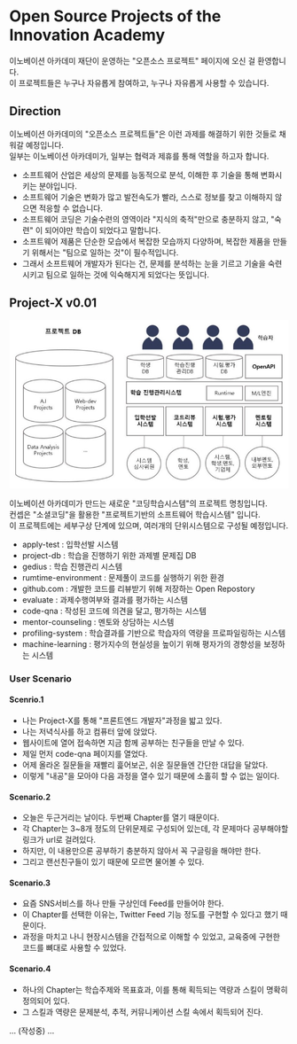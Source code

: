 # Open Source Projects of the Innovation Academy
이노베이션 아카데미 재단이 운영하는 "오픈소스 프로젝트" 페이지에 오신 걸 환영합니다.<br>
이 프로젝트들은 누구나 자유롭게 참여하고, 누구나 자유롭게 사용할 수 있습니다.<br>

## Direction
이노베이션 아카데미의 "오픈소스 프로젝트들"은 이런 과제를 해결하기 위한 것들로 채워갈 예정입니다.<br>
일부는 이노베이션 아카데미가, 일부는 협력과 제휴를 통해 역할을 하고자 합니다.
- 소프트웨어 산업은 세상의 문제를 능동적으로 분석, 이해한 후 기술을 통해 변화시키는 분야입니다.<br> 
- 소프트웨어 기술은 변화가 많고 발전속도가 빨라, 스스로 정보를 찾고 이해하지 않으면 적응할 수 없습니다.<br> 
- 소프트웨어 코딩은 기술수련의 영역이라 "지식의 축적"만으로 충분하지 않고, "숙련" 이 되어야만 학습이 되었다고 말합니다.<br>
- 소프트웨어 제품은 단순한 모습에서 복잡한 모습까지 다양하며, 복잡한 제품을 만들기 위해서는 "팀으로 일하는 것"이 필수적입니다.<br>
- 그래서 소프트웨어 개발자가 된다는 건, 문제를 분석하는 눈을 기르고 기술을 숙련시키고 팀으로 일하는 것에 익숙해지게 되었다는 뜻입니다.<br>

## Project-X v0.01
![Project-X v0.01](images/projectx200221.JPG) <br>

이노베이션 아카데미가 만드는 새로운 "코딩학습시스템"의 프로젝트 명칭입니다.<br>
컨셉은 "소셜코딩"을 활용한 "프로젝트기반의 소프트웨어 학습시스템" 입니다.<br>
이 프로젝트에는 세부구상 단계에 있으며, 여러개의 단위시스템으로 구성될 예정입니다.<br>

- apply-test : 입학선발 시스템
- project-db : 학습을 진행하기 위한 과제별 문제집 DB
- gedius : 학습 진행관리 시스템
- rumtime-environment : 문제풀이 코드를 실행하기 위한 환경
- github.com : 개발한 코드를 리뷰받기 위해 저장하는 Open Repostory
- evaluate : 과제수행여부와 결과를 평가하는 시스템
- code-qna : 작성된 코드에 의견을 달고, 평가하는 시스템
- mentor-counseling : 멘토와 상담하는 시스템
- profiling-system : 학습결과를 기반으로 학습자의 역량을 프로파일링하는 시스템
- machine-learning : 평가지수의 현실성을 높이기 위해 평자가의 경향성을 보정하는 시스템 

### User Scenario
#### Scenrio.1
- 나는 Project-X를 통해 "프론트엔드 개발자"과정을 밟고 있다.<br>
- 나는 저녁식사를 하고 컴퓨터 앞에 앉았다.<br>
- 웹사이트에 열어 접속하면 지금 함께 공부하는 친구들을 만날 수 있다.<br>
- 제일 먼저 code-qna 페이지를 열었다.<br>
- 어제 올라온 질문들을 재빨리 흝어보곤, 쉬운 질문들엔 간단한 대답을 달았다.<br>
- 이렇게 "내공"을 모아야 다음 과정을 열수 있기 때문에 소홀히 할 수 없는 일이다.

#### Scenario.2
- 오늘은 두근거리는 날이다. 두번째 Chapter를 열기 때문이다.<br>
- 각 Chapter는 3~8개 정도의 단위문제로 구성되어 있는데, 각 문제마다 공부해야할 링크가 url로 걸려있다.<br>
- 하지만, 이 내용만으론 공부하기 충분하지 않아서 꼭 구글링을 해야만 한다.<br>
- 그리고 랜선친구들이 있기 때문에 모르면 물어볼 수 있다.

#### Scenario.3
- 요즘 SNS서비스를 하나 만들 구상인데 Feed를 만들어야 한다.<br>
- 이 Chapter를 선택한 이유는, Twitter Feed 기능 정도를 구현할 수 있다고 했기 때문이다.<br>
- 과정을 마치고 나니 현장시스템을 간접적으로 이해할 수 있었고, 교육중에 구현한 코드를 뼈대로 사용할 수 있었다.

#### Scenario.4
- 하나의 Chapter는 학습주제와 목표효과, 이를 통해 획득되는 역량과 스킬이 명확히 정의되어 있다.
- 그 스킬과 역량은 문제분석, 추적, 커뮤니케이션 스킬 속에서 획득되어 진다.


... (작성중) ...

